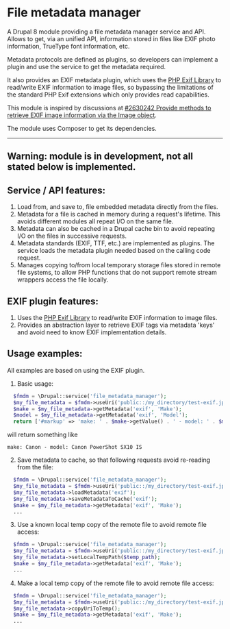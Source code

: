 # File metadata manager

A Drupal 8 module providing a file metadata manager service and API. Allows to get, via an unified API, information stored in files
like EXIF photo information, TrueType font information, etc. 

Metadata protocols are defined as plugins, so developers can implement a plugin and use the service to get the metadata required.

It also provides an EXIF metadata plugin, which uses the [PHP Exif Library](https://github.com/lsolesen/pel) to read/write EXIF information to image files, so bypassing the limitations of the standard PHP Exif extensions which only provides read capabilities.

This module is inspired by discussions at [#2630242 Provide methods to retrieve EXIF image information via the Image object](https://www.drupal.org/node/2630242).

The module uses Composer to get its dependencies.

----------------------
Warning: module is in development, not all stated below is implemented.
----------------------

## Service / API features:

1. Load from, and save to, file embedded metadata directly from the files.
2. Metadata for a file is cached in memory during a request's lifetime. This avoids different modules all repeat I/O on the same file.
3. Metadata can also be cached in a Drupal cache bin to avoid repeating I/O on the files in successive requests.
4. Metadata standards (EXIF, TTF, etc.) are implemented as plugins. The service loads the metadata plugin needed based on the calling code request.
5. Manages copying to/from local temporary storage files stored in remote file systems, to allow PHP functions that do not support remote stream wrappers access the file locally.

## EXIF plugin features:

1. Uses the [PHP Exif Library](https://github.com/lsolesen/pel) to read/write EXIF information to image files.
2. Provides an abstraction layer to retrieve EXIF tags via metadata 'keys' and avoid need to know EXIF implementation details.

## Usage examples:

All examples are based on using the EXIF plugin.

1. Basic usage:

  ```php
    $fmdm = \Drupal::service('file_metadata_manager');
    $my_file_metadata = $fmdm->useUri('public::/my_directory/test-exif.jpeg');
    $make = $my_file_metadata->getMetadata('exif', 'Make');
    $model = $my_file_metadata->getMetadata('exif', 'Model');
    return ['#markup' => 'make: ' . $make->getValue() . ' - model: ' . $model->getValue()];
  ```
  
  will return something like
  ```
  make: Canon - model: Canon PowerShot SX10 IS
  ```

2. Save metadata to cache, so that following requests avoid re-reading from the file:

  ```php
    $fmdm = \Drupal::service('file_metadata_manager');
    $my_file_metadata = $fmdm->useUri('public::/my_directory/test-exif.jpeg');
    $my_file_metadata->loadMetadata('exif');
    $my_file_metadata->saveMetadataToCache('exif');
    $make = $my_file_metadata->getMetadata('exif', 'Make');
    ...
  ```

3. Use a known local temp copy of the remote file to avoid remote file access:

  ```php
    $fmdm = \Drupal::service('file_metadata_manager');
    $my_file_metadata = $fmdm->useUri('public::/my_directory/test-exif.jpeg');
    $my_file_metadata->setLocalTempPath($temp_path);
    $make = $my_file_metadata->getMetadata('exif', 'Make');
    ...
  ```

4. Make a local temp copy of the remote file to avoid remote file access:

  ```php
    $fmdm = \Drupal::service('file_metadata_manager');
    $my_file_metadata = $fmdm->useUri('public::/my_directory/test-exif.jpeg');
    $my_file_metadata->copyUriToTemp();
    $make = $my_file_metadata->getMetadata('exif', 'Make');
    ...
  ```

